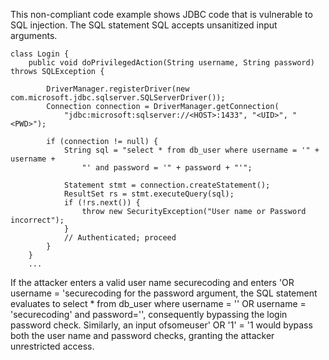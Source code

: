 
This non-compliant code example shows JDBC code that is vulnerable to
SQL injection. The SQL statement SQL accepts unsanitized input
arguments.

    class Login {
        public void doPrivilegedAction(String username, String password) throws SQLException {

            DriverManager.registerDriver(new com.microsoft.jdbc.sqlserver.SQLServerDriver());
            Connection connection = DriverManager.getConnection(
                "jdbc:microsoft:sqlserver://<HOST>:1433", "<UID>", "<PWD>");

            if (connection != null) {
                String sql = "select * from db_user where username = '" + username +
                    "' and password = '" + password + "'";

                Statement stmt = connection.createStatement();
                ResultSet rs = stmt.executeQuery(sql);
                if (!rs.next()) {
                    throw new SecurityException("User name or Password incorrect");
                }
                // Authenticated; proceed
            }
        }
        ...

If the attacker enters a valid user name securecoding and enters 'OR
username = 'securecoding for the password argument, the SQL statement
evaluates to select \* from db\_user where username = '' OR username =
'securecoding' and password='', consequently bypassing the login
password check. Similarly, an input ofsomeuser' OR '1' = '1 would bypass
both the user name and password checks, granting the attacker
unrestricted access.
